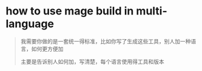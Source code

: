 # how to use mage build in multi-language 

>我需要你做的是一套统一得标准，比如你写了生成这些工具，别人加一种语言，如何更方便加
>
>主要是告诉别人如何加，写清楚，每个语言使用得工具和版本
